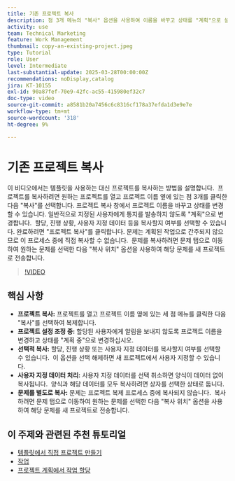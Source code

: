 ```yaml
---
title: 기존 프로젝트 복사
description: 점 3개 메뉴의 "복사" 옵션을 사용하여 이름을 바꾸고 상태를 "계획"으로 설정하고, 사용자 지정 데이터 및 양식을 복사하고, 맞춤형 프로젝트 설정을 위해 문제 탭을 통해 문제를 별도로 전송하여 프로젝트를 쉽게 복제할 수 있습니다.
activity: use
team: Technical Marketing
feature: Work Management
thumbnail: copy-an-existing-project.jpeg
type: Tutorial
role: User
level: Intermediate
last-substantial-update: 2025-03-28T00:00:00Z
recommendations: noDisplay,catalog
jira: KT-10155
exl-id: 90a87fef-70e9-42fc-ac55-415980ef32c7
doc-type: video
source-git-commit: a8581b20a7456c6c8316cf178a37efda1d3e9e7e
workflow-type: tm+mt
source-wordcount: '318'
ht-degree: 9%

---
```


# 기존 프로젝트 복사

이 비디오에서는 템플릿을 사용하는 대신 프로젝트를 복사하는 방법을 설명합니다. &#x200B; 프로젝트를 복사하려면 원하는 프로젝트를 열고 프로젝트 이름 옆에 있는 점 3개를 클릭한 다음 &quot;복사&quot;를 선택합니다&#x200B;. 프로젝트 복사 창에서 프로젝트 이름을 바꾸고 상태를 변경할 수 있습니다. 일반적으로 지정된 사용자에게 통지를 발송하지 않도록 &quot;계획&quot;으로 변경합니다. &#x200B; 할당, 진행 상황, 사용자 지정 데이터 등을 복사할지 여부를 선택할 수 있습니다&#x200B;.
완료하려면 &quot;프로젝트 복사&quot;를 클릭합니다&#x200B;.
문제는 계획된 작업으로 간주되지 않으므로 이 프로세스 중에 직접 복사할 수 없습니다. &#x200B; 문제를 복사하려면 문제 탭으로 이동하여 원하는 문제를 선택한 다음 &quot;복사 위치&quot; 옵션을 사용하여 해당 문제를 새 프로젝트로 전송합니다. &#x200B;


>[!VIDEO](https://video.tv.adobe.com/v/3456045/?quality=12&learn=on&enablevpops&captions=kor)

## 핵심 사항

* **프로젝트 복사:** 프로젝트를 열고 프로젝트 이름 옆에 있는 세 점 메뉴를 클릭한 다음 &quot;복사&quot;를 선택하여 복제합니다. &#x200B;
* **프로젝트 설정 조정 중:** 할당된 사용자에게 알림을 보내지 않도록 프로젝트 이름을 변경하고 상태를 &quot;계획 중&quot;으로 변경하십시오.
* **선택적 복사:** 할당, 진행 상황 또는 사용자 지정 데이터를 복사할지 여부를 선택할 수 있습니다. &#x200B; 이 옵션을 선택 해제하면 새 프로젝트에서 사용자 지정할 수 있습니다.
* **사용자 지정 데이터 처리:** 사용자 지정 데이터를 선택 취소하면 양식이 데이터 없이 복사됩니다. &#x200B; 양식과 해당 데이터를 모두 복사하려면 상자를 선택한 상태로 둡니다. &#x200B;
* **문제를 별도로 복사:** 문제는 프로젝트 복제 프로세스 중에 복사되지 않습니다. &#x200B; 복사하려면 문제 탭으로 이동하여 원하는 문제를 선택한 다음 &quot;복사 위치&quot; 옵션을 사용하여 해당 문제를 새 프로젝트로 전송합니다. &#x200B;


## 이 주제와 관련된 추천 튜토리얼

* [템플릿에서 직접 프로젝트 만들기](/help/manage-work/create-and-manage-project-templates/create-a-project-directly-from-a-template.md)
* [작업](/help/manage-work/tasks/work-with-tasks.md)
* [프로젝트 계획에서 작업 할당](/help/manage-work/tasks/assign-tasks-from-the-project-plan.md)
